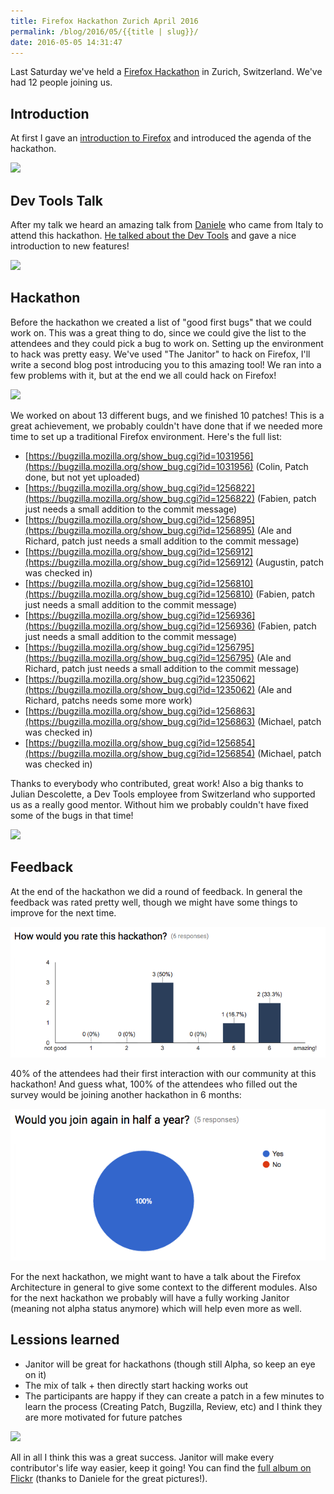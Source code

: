 ```yaml
---
title: Firefox Hackathon Zurich April 2016
permalink: /blog/2016/05/{{title | slug}}/
date: 2016-05-05 14:31:47
---
```


Last Saturday we've held a [Firefox Hackathon](https://mozilla.github.io/reps-archive/e/firefox-hackathon-zurich-april-2015/) in Zurich, Switzerland. We've had 12 people joining us.

## Introduction

At first I gave an [introduction to Firefox](https://docs.google.com/presentation/d/11euVpPoJ7kKO1OcWTYCqA3XOmUC_DAoGi1rJEeQtOS8/edit) and introduced the agenda of the hackathon.

![](https://c7.staticflickr.com/8/7753/26557746230_9362c332c9_z.jpg)

## Dev Tools Talk

After my talk we heard an amazing talk from [Daniele](https://mozilla.github.io/reps-archive/u/Mte90) who came from Italy to attend this hackathon. [He talked about the Dev Tools](http://mte90.github.io/Talk-DevTools) and gave a nice introduction to new features!

![](https://c5.staticflickr.com/8/7446/26736586972_51c7593fdf_z.jpg)

## Hackathon

Before the hackathon we created a list of "good first bugs" that we could work on. This was a great thing to do, since we could give the list to the attendees and they could pick a bug to work on. Setting up the environment to hack was pretty easy. We've used "The Janitor" to hack on Firefox, I'll write a second blog post introducing you to this amazing tool! We ran into a few problems with it, but at the end we all could hack on Firefox!

![](https://c5.staticflickr.com/8/7791/26736583812_e110d0bebb_z.jpg)

We worked on about 13 different bugs, and we finished 10 patches! This is a great achievement, we probably couldn't have done that if we needed more time to set up a traditional Firefox environment. Here's the full list:

* [https://bugzilla.mozilla.org/show_bug.cgi?id=1031956](https://bugzilla.mozilla.org/show_bug.cgi?id=1031956) (Colin, Patch done, but not yet uploaded)
* [https://bugzilla.mozilla.org/show_bug.cgi?id=1256822](https://bugzilla.mozilla.org/show_bug.cgi?id=1256822) (Fabien, patch just needs a small addition to the commit message)
* [https://bugzilla.mozilla.org/show_bug.cgi?id=1256895](https://bugzilla.mozilla.org/show_bug.cgi?id=1256895) (Ale and Richard, patch just needs a small addition to the commit message)
* [https://bugzilla.mozilla.org/show_bug.cgi?id=1256912](https://bugzilla.mozilla.org/show_bug.cgi?id=1256912) (Augustin, patch was checked in)
* [https://bugzilla.mozilla.org/show_bug.cgi?id=1256810](https://bugzilla.mozilla.org/show_bug.cgi?id=1256810) (Fabien, patch just needs a small addition to the commit message)
* [https://bugzilla.mozilla.org/show_bug.cgi?id=1256936](https://bugzilla.mozilla.org/show_bug.cgi?id=1256936) (Fabien, patch just needs a small addition to the commit message)
* [https://bugzilla.mozilla.org/show_bug.cgi?id=1256795](https://bugzilla.mozilla.org/show_bug.cgi?id=1256795) (Ale and Richard, patch just needs a small addition to the commit message)
* [https://bugzilla.mozilla.org/show_bug.cgi?id=1235062](https://bugzilla.mozilla.org/show_bug.cgi?id=1235062) (Ale and Richard, patchs needs some more work)
* [https://bugzilla.mozilla.org/show_bug.cgi?id=1256863](https://bugzilla.mozilla.org/show_bug.cgi?id=1256863) (Michael, patch was checked in)
* [https://bugzilla.mozilla.org/show_bug.cgi?id=1256854](https://bugzilla.mozilla.org/show_bug.cgi?id=1256854) (Michael, patch was checked in)

Thanks to everybody who contributed, great work! Also a big thanks to Julian Descolette, a Dev Tools employee from Switzerland who supported us as a really good mentor. Without him we probably couldn't have fixed some of the bugs in that time!

![](https://c5.staticflickr.com/8/7137/26736578932_68c48cf246_z.jpg)

## Feedback

At the end of the hackathon we did a round of feedback. In general the feedback was rated pretty well, though we might have some things to improve for the next time.

![](/images/2016/05/hackathon1.png)

40% of the attendees had their first interaction with our community at this hackathon! And guess what, 100% of the attendees who filled out the survey would be joining another hackathon in 6 months:

![](/images/2016/05/hackathon2.png)

For the next hackathon, we might want to have a talk about the Firefox Architecture in general to give some context to the different modules. Also for the next hackathon we probably will have a fully working Janitor (meaning not alpha status anymore) which will help even more as well.

## Lessions learned

*   Janitor will be great for hackathons (though still Alpha, so keep an eye on it)
*   The mix of talk + then directly start hacking works out
*   The participants are happy if they can create a patch in a few minutes to learn the process (Creating Patch, Bugzilla, Review, etc) and I think they are more motivated for future patches

![](https://c4.staticflickr.com/8/7164/26830426435_816408ddb3_z.jpg)

All in all I think this was a great success. Janitor will make every contributor's life way easier, keep it going! You can find the [full album on Flickr](https://www.flickr.com/photos/128655475@N02/albums/72157665608923543) (thanks to Daniele for the great pictures!).
